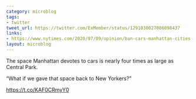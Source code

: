 ```yaml
---
category: microblog
tags:
- twitter
tweet_url: https://twitter.com/ExMember/status/1291030027086098437
links:
- https://www.nytimes.com/2020/07/09/opinion/ban-cars-manhattan-cities.html
layout: microblog
---
```

The space Manhattan devotes to cars is nearly four times as large as Central Park.

“What if we gave that space back to New Yorkers?”

https://t.co/KAF0CRmyY0
